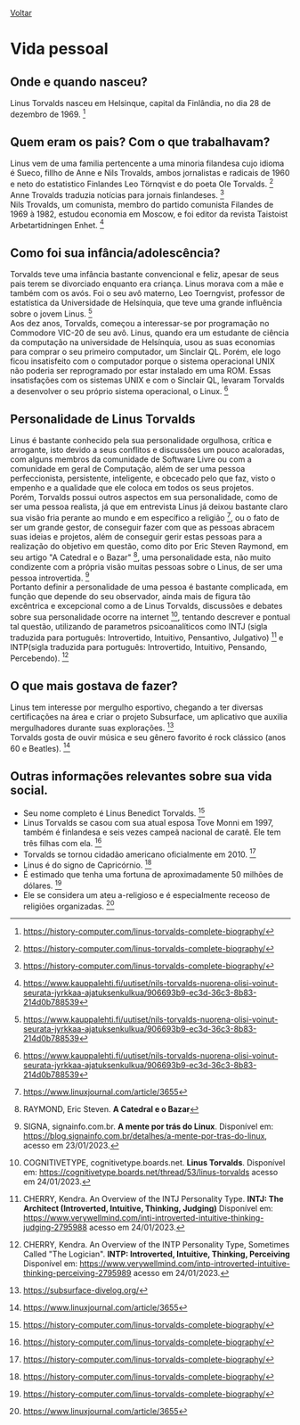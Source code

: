 [Voltar](intro.md)

# Vida pessoal

## Onde e quando nasceu? <br>
Linus Torvalds nasceu em Helsinque, capital da Finlândia, no dia 28 de dezembro de 1969. [^1]
## Quem eram os pais? Com o que trabalhavam? <br>
Linus vem de uma familia pertencente a uma minoria filandesa cujo idioma é Sueco, fillho de Anne e Nils Trovalds, ambos jornalistas e radicais de 1960 e neto do estatistico Finlandes Leo Törnqvist e do poeta Ole Torvalds. [^1] <br>
Anne Trovalds traduzia notícias para jornais finlandeses. [^1] <br>
Nils Trovalds, um comunista, membro do partido comunista Filandes de 1969 à 1982, estudou economia em Moscow, e foi editor da revista Taistoist Arbetartidningen Enhet. [^2] <br>

## Como foi sua infância/adolescência? <br>
Torvalds teve uma infância bastante convencional e feliz, apesar de seus pais terem se divorciado enquanto era criança. Linus morava com a mãe e também com os avós. Foi o seu avô materno, Leo Toerngvist, professor de estatística da Universidade de Helsínquia, que teve uma grande influência sobre o jovem Linus. [^2] <br>
Aos dez anos, Torvalds, começou a interessar-se por programação no Commodore VIC-20 de seu avô. Linus, quando era um estudante de ciência da computação na universidade de Helsínquia, usou as suas economias para comprar o seu primeiro computador, um Sinclair QL. Porém, ele logo ficou insatisfeito com o computador porque o sistema operacional UNIX não poderia ser reprogramado por estar instalado em uma ROM. Essas insatisfações com os sistemas UNIX e com o Sinclair QL, levaram Torvalds a desenvolver o seu próprio sistema operacional, o Linux. [^2] <br>

## Personalidade de Linus Torvalds <br>

Linus é bastante conhecido pela sua personalidade orgulhosa, crítica e arrogante, isto devido a seus conflitos e discussões um pouco acaloradas, com alguns membros da comunidade de Software Livre ou com a comunidade em geral de Computação, além de ser uma pessoa perfeccionista, persistente, inteligente, e obcecado pelo que faz, visto o empenho e a qualidade que ele coloca em todos os seus projetos. <br> 
Porém, Torvalds possui outros aspectos em sua personalidade, como de ser uma pessoa realista, já que em entrevista Linus já deixou bastante claro sua visão fria perante ao mundo e em específico a religião [^9], ou o fato de ser um grande gestor, de conseguir fazer com que as pessoas abracem suas ideias e projetos, além de conseguir gerir estas pessoas para a realização do objetivo em questão, como dito por Eric Steven Raymond, em seu artigo "A Catedral e o Bazar" [^3], uma personalidade esta, não muito condizente com a própria visão muitas pessoas sobre o Linus, de ser uma pessoa introvertida. [^4] <br>
Portanto definir a personalidade de uma pessoa é bastante complicada, em função que depende do seu observador, ainda mais de figura tão excêntrica e excepcional como a de Linus Torvalds, discussões e debates sobre sua personalidade ocorre na internet [^5], tentando descrever e pontual tal questão, utilizando de parametros psicoanalíticos como INTJ (sigla traduzida para português: Introvertido, Intuitivo, Pensantivo, Julgativo) [^6] e INTP(sigla traduzida para português: Introvertido, Intuitivo, Pensando, Percebendo). [^7] <br>

## O que mais gostava de fazer? <br>

Linus tem interesse por mergulho esportivo, chegando a ter diversas certificações na área e criar o projeto Subsurface, um aplicativo que auxilia mergulhadores durante suas explorações. [^8]  
Torvalds gosta de ouvir música e seu gênero favorito é rock clássico (anos 60 e Beatles). [^9]


## Outras informações relevantes sobre sua vida social. <br>

- Seu nome completo é Linus Benedict Torvalds. [^1]
- Linus Torvalds se casou com sua atual esposa Tove Monni em 1997, também é finlandesa e seis vezes campeã nacional de caratê. Ele tem três filhas com ela. [^1]
- Torvalds se tornou cidadão americano oficialmente em 2010. [^1]
- Linus é do signo de Capricórnio. [^1]
- É estimado que tenha uma fortuna de aproximadamente 50 milhões de dólares. [^1]
- Ele se considera um ateu a-religioso e é especialmente receoso de religiões organizadas. [^9]


[^1]: https://history-computer.com/linus-torvalds-complete-biography/
[^2]: https://www.kauppalehti.fi/uutiset/nils-torvalds-nuorena-olisi-voinut-seurata-jyrkkaa-ajatuksenkulkua/906693b9-ec3d-36c3-8b83-214d0b788539
[^3]: RAYMOND, Eric Steven. **A Catedral e o Bazar**
[^4]: SIGNA, signainfo.com.br. **A mente por trás do Linux**. Disponível em: https://blog.signainfo.com.br/detalhes/a-mente-por-tras-do-linux, acesso em 23/01/2023.
[^5]: COGNITIVETYPE, cognitivetype.boards.net. **Linus Torvalds**. Disponível em: https://cognitivetype.boards.net/thread/53/linus-torvalds acesso em 24/01/2023.
[^6]:CHERRY, Kendra. An Overview of the INTJ Personality Type. **INTJ: The Architect (Introverted, Intuitive, Thinking, Judging)** Disponível em: https://www.verywellmind.com/intj-introverted-intuitive-thinking-judging-2795988 acesso em 24/01/2023.
[^7]: CHERRY, Kendra. An Overview of the INTP Personality Type, Sometimes Called "The Logician". **INTP: Introverted, Intuitive, Thinking, Perceiving** Disponível em: https://www.verywellmind.com/intp-introverted-intuitive-thinking-perceiving-2795989 acesso em 24/01/2023.
[^8]: https://subsurface-divelog.org/
[^9]: https://www.linuxjournal.com/article/3655


